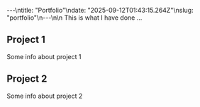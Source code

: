 ---\ntitle: "Portfolio"\ndate: "2025-09-12T01:43:15.264Z"\nslug: "portfolio"\n---\n\n
This is what I have done …


## Project 1

Some info about project 1


## Project 2

Some info about project 2

